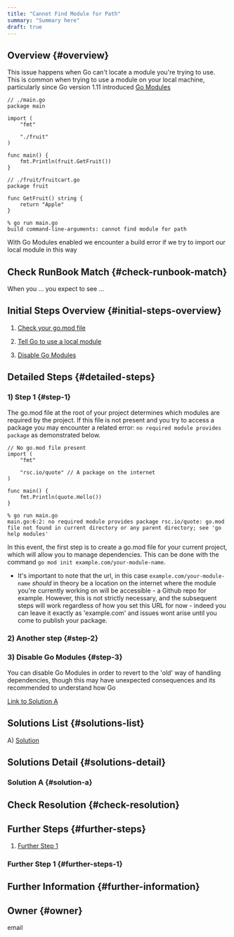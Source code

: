 ```yaml
---
title: "Cannot Find Module for Path"
summary: "Summary here"
draft: true
---
```


## Overview {#overview}

This issue happens when Go can't locate a module you're trying to use. This is common when trying to use a module on your local machine, particularly since Go version 1.11 introduced [Go Modules](#https://blog.golang.org/using-go-modules)

``` golang
// ./main.go
package main

import (
	"fmt"

	"./fruit"
)

func main() {
	fmt.Println(fruit.GetFruit())
}

```
``` golang
// ./fruit/fruitcart.go
package fruit

func GetFruit() string {
	return "Apple"
}
```
```
% go run main.go
build command-line-arguments: cannot find module for path
```

With Go Modules enabled we encounter a build error if we try to import our local module in this way

## Check RunBook Match {#check-runbook-match}

When you ... you expect to see ...

## Initial Steps Overview {#initial-steps-overview}

1) [Check your go.mod file](#step-1)

2) [Tell Go to use a local module](#step-2)

3) [Disable Go Modules](#step-3)

## Detailed Steps {#detailed-steps}

### 1) Step 1 {#step-1}
The go.mod file at the root of your project determines which modules are required by the project. If this file is not present and you try to access a package you may encounter a related error: `no required module provides package` as demonstrated below.
``` golang
// No go.mod file present
import (
	"fmt"

	"rsc.io/quote" // A package on the internet
)

func main() {
	fmt.Println(quote.Hello())
}
```
```
% go run main.go
main.go:6:2: no required module provides package rsc.io/quote: go.mod file not found in current directory or any parent directory; see 'go help modules'
```
In this event, the first step is to create a go.mod file for your current project, which will allow you to manage dependencies. This can be done with the command `go mod init example.com/your-module-name`.
* It's important to note that the url, in this case `example.com/your-module-name` *should* in theory be a location on the internet where the module you're currently working on will be accessible - a Github repo for example. However, this is not strictly necessary, and the subsequent steps will work regardless of how you set this URL for now - indeed you can leave it exactly as 'example.com' and issues wont arise until you come to publish your package.

### 2) Another step {#step-2}

### 3) Disable Go Modules {#step-3}
You can disable Go Modules in order to revert to the 'old' way of handling dependencies, though this may have unexpected consequences and its recommended to understand how Go 

[Link to Solution A](#solution-a)

## Solutions List {#solutions-list}

A) [Solution](#solution-a)

## Solutions Detail {#solutions-detail}

### Solution A {#solution-a}

## Check Resolution {#check-resolution}

## Further Steps {#further-steps}

1) [Further Step 1](#further-steps-1)

### Further Step 1 {#further-steps-1}

## Further Information {#further-information}

## Owner {#owner}

email

[//]: # (REFERENCED DOCS)
[//]: # (eg https://somestackoverflowpage)
[//]: # ()

